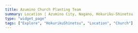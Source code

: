 ```yaml
---
title: Azumino Church Planting Team
summary: Location | Azumino City, Nagano, Hokuriku-Shinetsu
type: "widget_page"
tags: ["Explore", "HokurikuShinetsu", "Location", "Church"]
---
```

